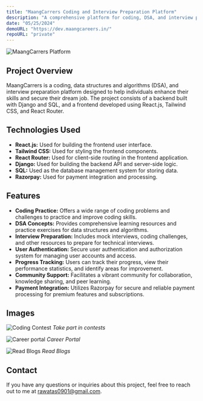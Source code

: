 ```yaml
---
title: "MaangCarrers Coding and Interview Preparation Platform"
description: "A comprehensive platform for coding, DSA, and interview preparation."
date: "05/25/2024"
demoURL: "https://dev.maangcareers.in/"
repoURL: "private"
---
```


![MaangCarrers Platform](https://i.imgur.com/Quzw9x5.png)

## Project Overview

MaangCarrers is a coding, data structures and algorithms (DSA), and interview preparation platform designed to help individuals enhance their skills and secure their dream job. The project consists of a backend built with Django and SQL, and a frontend developed using React.js, Tailwind CSS, and React Router.

## Technologies Used

- **React.js:** Used for building the frontend user interface.
- **Tailwind CSS:** Used for styling the frontend components.
- **React Router:** Used for client-side routing in the frontend application.
- **Django:** Used for building the backend API and server-side logic.
- **SQL:** Used as the database management system for storing data.
- **Razorpay:** Used for payment integration and processing.

## Features

- **Coding Practice:** Offers a wide range of coding problems and challenges to practice and improve coding skills.
- **DSA Concepts:** Provides comprehensive learning resources and practice exercises for data structures and algorithms.
- **Interview Preparation:** Includes mock interviews, coding challenges, and other resources to prepare for technical interviews.
- **User Authentication:** Secure user authentication and authorization system for managing user accounts and access.
- **Progress Tracking:** Users can track their progress, view their performance statistics, and identify areas for improvement.
- **Community Support:** Facilitates a vibrant community for collaboration, knowledge sharing, and peer learning.
- **Payment Integration:** Utilizes Razorpay for secure and reliable payment processing for premium features and subscriptions.

## Images

![Coding Contest](https://i.imgur.com/u8OnCws.png)
_Take part in contests_

![Career portal](https://i.imgur.com/SIqwX7m.png)
_Career Portal_

![Read Blogs](https://i.imgur.com/V4TpgWY.png)
_Read Blogs_

## Contact

If you have any questions or inquiries about this project, feel free to reach out to me at [rawatas0901@gmail.com](mailto:rawatas0901@gmail.com).
